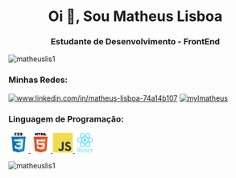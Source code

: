 <h1 align="center">Oi 👋, Sou Matheus Lisboa</h1>
<h3 align="center">Estudante de Desenvolvimento - FrontEnd</h3>

<p align="left"> <img src="https://komarev.com/ghpvc/?username=matheuslis1&label=Profile%20views&color=0e75b6&style=flat" alt="matheuslis1" /> </p>

<h3 align="left">Minhas Redes:</h3>
<p align="left">
<a href="https://linkedin.com/in/www.linkedin.com/in/matheus-lisboa-74a14b107" target="blank"><img align="center" src="https://raw.githubusercontent.com/rahuldkjain/github-profile-readme-generator/master/src/images/icons/Social/linked-in-alt.svg" alt="www.linkedin.com/in/matheus-lisboa-74a14b107" height="30" width="40" /></a>
<a href="https://instagram.com/mylmatheus" target="blank"><img align="center" src="https://raw.githubusercontent.com/rahuldkjain/github-profile-readme-generator/master/src/images/icons/Social/instagram.svg" alt="mylmatheus" height="30" width="40" /></a>
</p>

<h3 align="left">Linguagem de Programação:</h3>
<p align="left"> <a href="https://www.w3schools.com/css/" target="_blank" rel="noreferrer"> <img src="https://raw.githubusercontent.com/devicons/devicon/master/icons/css3/css3-original-wordmark.svg" alt="css3" width="40" height="40"/> </a> <a href="https://www.w3.org/html/" target="_blank" rel="noreferrer"> <img src="https://raw.githubusercontent.com/devicons/devicon/master/icons/html5/html5-original-wordmark.svg" alt="html5" width="40" height="40"/> </a> <a href="https://developer.mozilla.org/en-US/docs/Web/JavaScript" target="_blank" rel="noreferrer"> <img src="https://raw.githubusercontent.com/devicons/devicon/master/icons/javascript/javascript-original.svg" alt="javascript" width="40" height="40"/> </a> <a href="https://reactjs.org/" target="_blank" rel="noreferrer"> <img src="https://raw.githubusercontent.com/devicons/devicon/master/icons/react/react-original-wordmark.svg" alt="react" width="40" height="40"/> </a> </p>

<p>&nbsp;<img align="left" src="https://github-readme-stats.vercel.app/api?username=matheuslis1&show_icons=true&locale=en" alt="matheuslis1" /></p>
